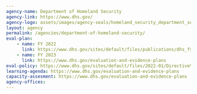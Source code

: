```yaml
---
agency-name: Department of Homeland Security
agency-link: https://www.dhs.gov/
agency-logo: assets/images/agency-seals/homeland_security_department_seal.png
layout: agency
permalink: /agencies/department-of-homeland-security/
eval-plan: 
    - name: FY 2022
      link: https://www.dhs.gov/sites/default/files/publications/dhs_fy_2020-fy_2022_apr_-_appendix_c.pdf
    - name: FY 2023
      link: https://www.dhs.gov/evaluation-and-evidence-plans
eval-policy: https://www.dhs.gov/sites/default/files/2022-01/Directive%20069-03%2C%20Revision%2000%20Program%2C%20Policy%2C%20and%20Organizational%20Evaluations.pdf
learning-agenda: https://www.dhs.gov/evaluation-and-evidence-plans
capacity-assesment: https://www.dhs.gov/evaluation-and-evidence-plans
agency-offices:
---
```

